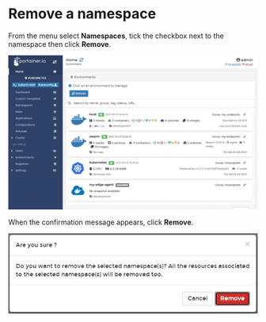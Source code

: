 # Remove a namespace

From the menu select **Namespaces**, tick the checkbox next to the namespace then click **Remove**.

![](../../../.gitbook/assets/2.9-namespaces-remove-1.gif)

When the confirmation message appears, click **Remove**.

![](../../../.gitbook/assets/namespaces-remove-2.png)

